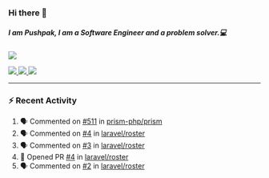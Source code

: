 ### Hi there 👋

##### I am Pushpak, I am a Software Engineer and a problem solver.💻

<a href='https://twitter.com/pushpak1300'><a href="https://pushpak1300.me/" target="_blank">
  <img src="https://img.shields.io/badge/website-%23E34F26.svg?&style=for-the-badge" />
</a> 
 
 <a href="https://twitter.com/pushpak1300" target="_blank">
  <img src="https://img.shields.io/badge/twitter-%231DA1F2.svg?&style=for-the-badge&logo=twitter&logoColor=white" />
</a> 

<a href="https://www.linkedin.com/in/pushpak-c-286b17b1/" target="_blank">
  <img src="https://img.shields.io/badge/linkedin-%230077B5.svg?&style=for-the-badge&logo=linkedin&logoColor=white" />
</a> 

<a href="https://dev.to/pushpak1300/" target="_blank">
  <img src="http://img.shields.io/badge/dev.to-gray?style=for-the-badge&logo=dev.to&?logoColor=white?logoWidth=100?label=" />
</a> 


</p>

---

### ⚡ Recent Activity

<!--START_SECTION:activity-->
1. 🗣 Commented on [#511](https://github.com/prism-php/prism/pull/511#issuecomment-3122125439) in [prism-php/prism](https://github.com/prism-php/prism)
2. 🗣 Commented on [#4](https://github.com/laravel/roster/pull/4#issuecomment-3103885245) in [laravel/roster](https://github.com/laravel/roster)
3. 🗣 Commented on [#3](https://github.com/laravel/roster/issues/3#issuecomment-3103875711) in [laravel/roster](https://github.com/laravel/roster)
4. 💪 Opened PR [#4](https://github.com/laravel/roster/pull/4) in [laravel/roster](https://github.com/laravel/roster)
5. 🗣 Commented on [#2](https://github.com/laravel/roster/pull/2#issuecomment-3102618593) in [laravel/roster](https://github.com/laravel/roster)
<!--END_SECTION:activity-->
